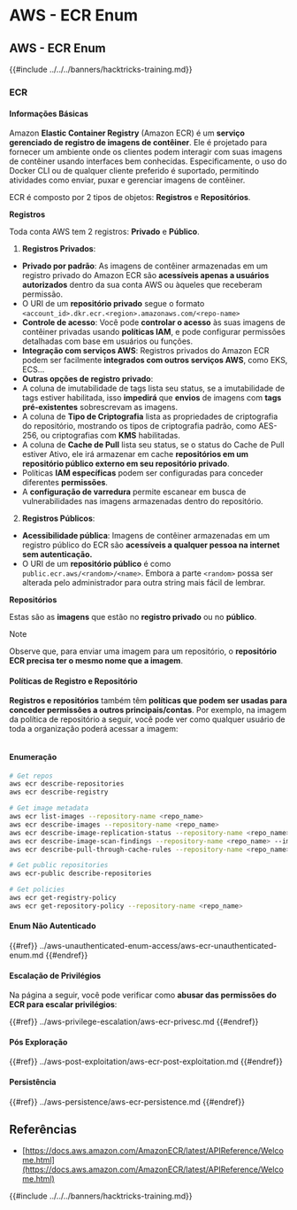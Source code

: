 # AWS - ECR Enum

## AWS - ECR Enum

{{#include ../../../banners/hacktricks-training.md}}

### ECR

#### Informações Básicas

Amazon **Elastic Container Registry** (Amazon ECR) é um **serviço gerenciado de registro de imagens de contêiner**. Ele é projetado para fornecer um ambiente onde os clientes podem interagir com suas imagens de contêiner usando interfaces bem conhecidas. Especificamente, o uso do Docker CLI ou de qualquer cliente preferido é suportado, permitindo atividades como enviar, puxar e gerenciar imagens de contêiner.

ECR é composto por 2 tipos de objetos: **Registros** e **Repositórios**.

**Registros**

Toda conta AWS tem 2 registros: **Privado** e **Público**.

1. **Registros Privados**:

- **Privado por padrão**: As imagens de contêiner armazenadas em um registro privado do Amazon ECR são **acessíveis apenas a usuários autorizados** dentro da sua conta AWS ou àqueles que receberam permissão.
- O URI de um **repositório privado** segue o formato `<account_id>.dkr.ecr.<region>.amazonaws.com/<repo-name>`
- **Controle de acesso**: Você pode **controlar o acesso** às suas imagens de contêiner privadas usando **políticas IAM**, e pode configurar permissões detalhadas com base em usuários ou funções.
- **Integração com serviços AWS**: Registros privados do Amazon ECR podem ser facilmente **integrados com outros serviços AWS**, como EKS, ECS...
- **Outras opções de registro privado**:
- A coluna de imutabilidade de tags lista seu status, se a imutabilidade de tags estiver habilitada, isso **impedirá** que **envios** de imagens com **tags pré-existentes** sobrescrevam as imagens.
- A coluna de **Tipo de Criptografia** lista as propriedades de criptografia do repositório, mostrando os tipos de criptografia padrão, como AES-256, ou criptografias com **KMS** habilitadas.
- A coluna de **Cache de Pull** lista seu status, se o status do Cache de Pull estiver Ativo, ele irá armazenar em cache **repositórios em um repositório público externo em seu repositório privado**.
- Políticas **IAM específicas** podem ser configuradas para conceder diferentes **permissões**.
- A **configuração de varredura** permite escanear em busca de vulnerabilidades nas imagens armazenadas dentro do repositório.

2. **Registros Públicos**:

- **Acessibilidade pública**: Imagens de contêiner armazenadas em um registro público do ECR são **acessíveis a qualquer pessoa na internet sem autenticação.**
- O URI de um **repositório público** é como `public.ecr.aws/<random>/<name>`. Embora a parte `<random>` possa ser alterada pelo administrador para outra string mais fácil de lembrar.

**Repositórios**

Estas são as **imagens** que estão no **registro privado** ou no **público**.

> [!NOTE]
> Observe que, para enviar uma imagem para um repositório, o **repositório ECR precisa ter o mesmo nome que a imagem**.

#### Políticas de Registro e Repositório

**Registros e repositórios** também têm **políticas que podem ser usadas para conceder permissões a outros principais/contas**. Por exemplo, na imagem da política de repositório a seguir, você pode ver como qualquer usuário de toda a organização poderá acessar a imagem:

<figure><img src="../../../images/image (280).png" alt=""><figcaption></figcaption></figure>

#### Enumeração
```bash
# Get repos
aws ecr describe-repositories
aws ecr describe-registry

# Get image metadata
aws ecr list-images --repository-name <repo_name>
aws ecr describe-images --repository-name <repo_name>
aws ecr describe-image-replication-status --repository-name <repo_name> --image-id <image_id>
aws ecr describe-image-scan-findings --repository-name <repo_name> --image-id <image_id>
aws ecr describe-pull-through-cache-rules --repository-name <repo_name> --image-id <image_id>

# Get public repositories
aws ecr-public describe-repositories

# Get policies
aws ecr get-registry-policy
aws ecr get-repository-policy --repository-name <repo_name>
```
#### Enum Não Autenticado

{{#ref}}
../aws-unauthenticated-enum-access/aws-ecr-unauthenticated-enum.md
{{#endref}}

#### Escalação de Privilégios

Na página a seguir, você pode verificar como **abusar das permissões do ECR para escalar privilégios**:

{{#ref}}
../aws-privilege-escalation/aws-ecr-privesc.md
{{#endref}}

#### Pós Exploração

{{#ref}}
../aws-post-exploitation/aws-ecr-post-exploitation.md
{{#endref}}

#### Persistência

{{#ref}}
../aws-persistence/aws-ecr-persistence.md
{{#endref}}

## Referências

- [https://docs.aws.amazon.com/AmazonECR/latest/APIReference/Welcome.html](https://docs.aws.amazon.com/AmazonECR/latest/APIReference/Welcome.html)

{{#include ../../../banners/hacktricks-training.md}}
